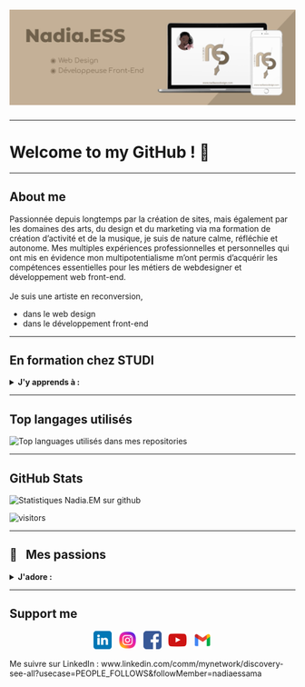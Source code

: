 <!--START_SECTION: baner-->
# ![nadiaprojets](https://github.com/nadiaprojets/nadiaprojets/blob/main/nadia-baner.jpg)
<!--END_SECTION: Baner-->
---

# Welcome to my GitHub ! 👋
---
<!--START_SECTION: About me-->
## About me
Passionnée depuis longtemps par la création de sites, mais également par les domaines des arts, du design et du marketing via ma formation de création d’activité et de la musique, je suis de nature calme, réfléchie et autonome. Mes multiples expériences professionnelles et personnelles qui ont mis en évidence mon multipotentialisme m’ont permis d’acquérir les compétences essentielles pour les métiers de webdesigner et développement web front-end.<br/>  
Je suis une artiste en reconversion,
- dans le web design 
- dans le développement front-end
<!--END_SECTION: About me-->
---

<!--START_SECTION: Formation-->
## En formation chez STUDI
<details>
 <summary><strong>J'y apprends à : </strong></summary>
   - Analyser les besoins à partir d’un cahier des charges<br/>
   - Découper et intégrer une maquette graphique en HTML5<br/> 
   - Maîtriser les bases de l’UX Design<br/> 
   - Réaliser des interfaces web statiques et adaptables<br/> 
   - Respect des standards du web et des normes en vigueur<br/> 
   - Mettre en forme des pages web avec CSS3<br/>
   - Concevoir et développer des applications et sites Web modernes et dynamiques<br/>
   - Créer et administrer une base de données<br/>
   - Développer des sites web dynamiques avec PHP<br/>
   - Optimiser le référencement naturel<br/>
   - Utiliser Git et Github pour gérer son code source<br/>
   - Dynamiser des pages web en Javascript<br/>
   - Programmer en asynchrone avec AJAX<br/>
   - Créer une application web avec React.js<br/>
   - Créer une application web avec le framework Symfony<br/>
   - Développer une application mobile avec React Native<br/>
   - Se connecter et communiquer avec une API<br/>
   - Comprendre l’architecture MVVM<br/>
   - Concevoir un site avec le CMS Wordpress et le personnaliser
</details>
<!--END_SECTION: Formation-->

---

<!--START_SECTION: Top langages-->
## Top langages utilisés
<div>
  <img width="" src="https://github-readme-stats.vercel.app/api/top-langs/?username=nadiaprojets&layout=compact&hide_title=1&card_width=300" alt="Top languages utilisés dans mes repositories" />
</div>
<!--END_SECTION: Top langages-->

---

## GitHub Stats
![Statistiques Nadia.EM sur github](https://github-readme-stats.vercel.app/api?username=nadiaprojets&show_icons=true&hide=["prs","issues","contribs"])

![visitors](https://visitor-badge.glitch.me/badge?page_id=nadiaprojets&left_color=green&right_color=red)

---
<!--START_SECTION: Passions-->
## 🧡 &nbsp;&nbsp;Mes passions
<details>
 <summary><strong>J'adore : </strong></summary>
   - Les nouvelles technologies<br/>
   - Le web design<br/>
   - Dessiner des portraits au crayon graphite : <a href="https://www.instagram.com/essama.nadia/">voir</a><br/>
   - Peindre : <a href="https://nadiaprojets.github.io/peintures/">voir</a><br/>
   - L'art IA : <a href="https://www.instagram.com/entreprenartistes/">voir</a><br/>
   - Jouer du piano : <a href="https://youtu.be/ReyOn7U54ls">Écouter</a><br/> 
   - Chanter<br/>
   - Composer de la musique : <a href="https://youtube.com/playlist?list=PLtOmNI_l2q0rVCEWl1Ew20xji3vx_bK_r">Écouter</a><br/>
   - Créer des animations : <a href="https://youtube.com/playlist?list=PLtOmNI_l2q0oyP2Y09-rBanE3Aks-qaxy">voir</a><br/>
   - Ecrire des citations : <a href="https://www.instagram.com/nadia.essama/">voir</a><br/>
   - La nature<br/>
   - L'astronomie
</details>
<!--END_SECTION: Passions-->

---
<!--START_SECTION: Support me-->
## Support me
<p align='center'>
  <a href="https://www.linkedin.com/in/nadiaessama/"><img height="32" src="https://github.com/nadiaprojets/nadiaprojets/blob/main/linkedin_icon.png?raw=true"></a>&nbsp;&nbsp;
  <a href="https://www.instagram.com/nadiaessdesign/"><img height="32" src="https://github.com/nadiaprojets/nadiaprojets/blob/main/instagram_icon.png?raw=true"></a>&nbsp;&nbsp;
  <a href="https://www.facebook.com/nadiaessdesign/"><img height="32" src="https://github.com/nadiaprojets/nadiaprojets/blob/main/facebook_icon.png?raw=true"></a>&nbsp;&nbsp;
  <a href="https://www.youtube.com/@nadiaEM"><img height="32" src="https://github.com/nadiaprojets/nadiaprojets/blob/main/Youtube_icon.png?raw=true"></a>&nbsp;&nbsp;
  <a href="mailto:nadiaess.design@gmail.com"><img height="32" src="https://github.com/nadiaprojets/nadiaprojets/blob/main/gmail_icon.png?raw=true"></a>
</p>

<p>Me suivre sur LinkedIn : www.linkedin.com/comm/mynetwork/discovery-see-all?usecase=PEOPLE_FOLLOWS&followMember=nadiaessama</p>
<!--END_SECTION: Support me-->
